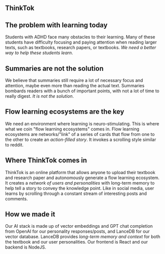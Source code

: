 ## ThinkTok

## The problem with learning today
Students with ADHD face many obstacles to their learning. Many of these students have difficulty
focusing and paying attention when reading larger texts, such as textbooks, research papers, or textbooks. *We need a better way to help these students learn*.

## Summaries are not the solution
We believe that summaries still require a lot of necessary focus and attention, maybe even more than reading the actual text. Summaries bombards readers with a bunch of important points, with not a lot of time to really digest. *It is not the solution*.

## Flow learning ecosystems are the key
We need an environment where learning is neuro-stimulating. This is where what we coin "flow learning ecosystems" comes in. Flow learning ecosystems are networks/"link" of a series of cards that flow from one to the other to create an *action-filled story*. It invokes a scrolling style similar to reddit.

## Where ThinkTok comes in
ThinkTok is an online platform that allows anyone to upload their textbook and research paper and autonomously generate a flow learning ecosystem. It creates a *network of users and personalities* with long-term memory to help tell a story to convey the knowledge point. Like in social media, user learns by scrolling through a constant stream of interesting posts and comments.

## How we made it
Our AI stack is made up of vector embeddings and GPT chat completion from OpenAI for our personality responses/posts, and LanceDB for our vector database. LanceDB provides *long-term memory and context* for both the textbook and our user personalities. Our frontend is React and our backend is NodeJS.
